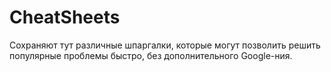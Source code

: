 # CheatSheets

Сохраняют тут различные шпаргалки, которые могут позволить решить популярные проблемы быстро, без дополнительного Google-ния.